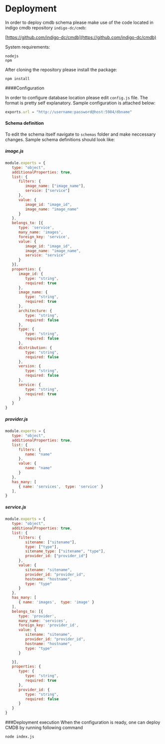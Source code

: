 # Deployment

In order to deploy cmdb schema please make use of the code located in indigo cmdb repository `indigo-dc/cmdb`:

[https://github.com/indigo-dc/cmdb](https://github.com/indigo-dc/cmdb)

System requirements:

```
nodejs
npm
```

After cloning the repository please install the package:

```
npm install
```

####Configuration

In order to configure database location please edit `config.js` file. The format is pretty self explanatory. Sample configuration is attached below:

```javascript
exports.url = "http://username:password@host:5984/dbname"
```


#### Schema definition

To edit the schema itself navigate to `schemas` folder and make neccessary changes.
Sample schema definitions should look like:

##### image.js

```javascript
module.exports = {
   type: "object",
   additionalProperties: true, 
   list: {
      filters: {
         image_name: ["image_name"],
         service: ["service"]
      }, 
      value: {
         image_id: "image_id",
         image_name: "image_name"
      }
   },
   belongs_to: [{
      type: 'service',
      many_name: 'images',
      foreign_key: 'service',
      value: {
         image_id: "image_id", 
         image_name: "image_name",
         service: "service"
      }
   }],
   properties: {
      image_id: { 
         type: "string",
         required: true
      },
      image_name: { 
         type: "string",
         required: true
      },
      architecture: { 
         type: "string",
         required: false
      },
      type: { 
         type: "string",
         required: false
      },
      distribution: { 
         type: "string",
         required: false
      },
      version: { 
         type: "string",
         required: false
      },
      service: {
         type: "string",
         required: true
      }
   }
}
```

##### provider.js

```javascript
module.exports = {
   type: "object",
   additionalProperties: true, 
   list: {
      filters: {
         name: "name"
      }, 
      value: {
         name: "name"
      }
   },
   has_many: [
      { name: 'services',  type: 'service' }
   ],
}
```

##### service.js

```javascript
module.exports = {
   type: "object",
   additionalProperties: true,
   list: {
      filters: {
         sitename: ["sitename"], 
         type: ["type"], 
         sitename_type: ["sitename", "type"],
         provider_id: ["provider_id"]
      },
      value: {
         sitename: "sitename",
         provider_id: "provider_id",
         hostname: "hostname", 
         type: "type"
      }
   },
   has_many: [
      { name: 'images',  type: 'image' }
   ],
   belongs_to: [{
      type: 'provider',
      many_name: 'services',
      foreign_key: 'provider_id', 
      value: {
         sitename: "sitename",
         provider_id: "provider_id",
         hostname: "hostname",
         type: "type"
      }

   }],
   properties: {
      type: {
         type: "string",
         required: true
      },
      provider_id: { 
         type: "string",
         required: false
      }
   }
}
```

###Deployment execution
When the configuration is ready, one can deploy CMDB by running following command 

```
node index.js

```






